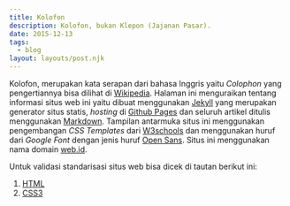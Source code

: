 ```yaml
---
title: Kolofon
description: Kolofon, bukan Klepon (Jajanan Pasar).
date: 2015-12-13
tags:
  - blog
layout: layouts/post.njk
---
```

Kolofon, merupakan kata serapan dari bahasa Inggris yaitu *Colophon* yang pengertiannya bisa dilihat di [Wikipedia](https://id.wikipedia.org/wiki/Kolofon).
Halaman ini menguraikan tentang informasi situs web ini yaitu dibuat menggunakan [Jekyll](https://jekyllrb.com/) yang merupakan generator situs statis, *hosting* di [Github Pages](https://pages.github.com/) dan seluruh artikel ditulis menggunakan [Markdown](https://daringfireball.net/projects/markdown/). Tampilan antarmuka situs ini menggunakan pengembangan *CSS Templates* dari [W3schools](https://www.w3schools.com/css/css_templates.asp) dan menggunakan huruf dari *Google Font* dengan jenis huruf [Open Sans](https://fonts.google.com/specimen/Open+Sans). Situs ini menggunakan nama domain [web.id](https://pandi.id/).

Untuk validasi standarisasi situs web bisa dicek di tautan berikut ini:
1. [HTML](https://validator.w3.org/)
2. [CSS3](https://jigsaw.w3.org/css-validator/)
